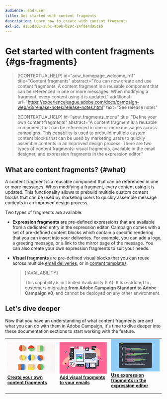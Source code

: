 ```yaml
---
audience: end-user
title: Get started with content fragments
description: Learn how to create with content fragments
exl-id: d155d102-a5bc-4b9b-b29c-24fde4d95ceb
---
```

# Get started with content fragments {#gs-fragments}

>[!CONTEXTUALHELP]
>id="acw_homepage_welcome_rn1"
>title="Content fragments"
>abstract="You can now create and use content fragments. A content fragment is a reusable component that can be referenced in one or more messages. When modifying a fragment, every content using it is updated."
>additional-url="https://experienceleague.adobe.com/docs/campaign-web/v8/release-notes/release-notes.html" text="See release notes"

>[!CONTEXTUALHELP]
>id="acw_fragments_menu"
>title="Define your own content fragments"
>abstract="A content fragment is a reusable component that can be referenced in one or more messages across campaigns. This capability is used to prebuild multiple custom content blocks that can be used by marketing users to quickly assemble contents in an improved design process. There are two types of content fragments: visual fragments, available in the email designer, and expression fragments in the expression editor."

## What are content fragments? {#what}

A content fragment is a reusable component that can be referenced in one or more messages. When modifying a fragment, every content using it is updated. This functionality allows to prebuild multiple custom content blocks that can be used by marketing users to quickly assemble message contents in an improved design process.

Two types of fragments are available:

* **Expression fragments** are pre-defined expressions that are available from a dedicated entry in the expression editor. Campaign comes with a set of pre-defined content blocks which contain a specific rendering that you can insert into your deliveries. For example, you can add a logo, a greeting message, or a link to the mirror page of the message. You can also create your own expression fragments to suit your needs.

* **Visual fragments** are pre-defined visual blocks that you can reuse across multiple [email deliveries](../email/get-started-email-designer.md), or in [content templates](../email/use-email-templates.md).

    >[!AVAILABILITY]
    >
    >This capability is in Limited Availability (LA). It is restricted to customers migrating **from Adobe Campaign Standard to Adobe Campaign v8**, and cannot be deployed on any other environment.

## Let's dive deeper

Now that you have an understanding of what content fragments are and what you can do with them in Adobe Campaign, it's time to dive deeper into these documentation sections to start working with the feature.

<table style="table-layout:fixed"><tr style="border: 0;">
<td>
<a href="create-fragment.md">
<img alt="Create your own expression fragments" src="assets/do-not-localize/create-fragment.png">
</a>
<div>
<a href="create-fragment.md"><strong>Create your own content fragments</strong></a>
</div>
<p>
</td>
<td>
<a href="use-visual-fragments.md">
<img alt="Add visual fragments to your emails" src="assets/do-not-localize/visual.png">
</a>
<div><a href="use-visual-fragments.md"><strong>Add visual fragments to your emails</strong>
</div>
<p>
</td>
<td>
<a href="use-expression-fragments.md">
<img alt="Add expression fragments to the expression editor" src="assets/do-not-localize/expression.png">
</a>
<div>
<a href="use-expression-fragments.md"><strong>Use expression fragments in the expression editor</strong></a>
</div>
<p></td>
</tr></table>
